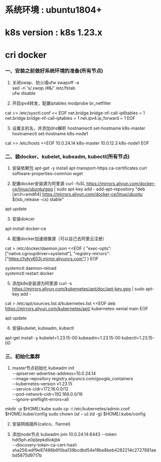 # 系统环境 : ubuntu1804+
# k8s version : k8s 1.23.x
# cri docker

### 一、安装之前做好系统环境的准备(所有节点)

1) 关闭swap、防火墙ufw
swapoff -a                                          
sed -ri 's/.*swap.*/#&/' /etc/fstab                 
ufw disable                                         

2) 开启ipv4转发，配置iptables
modprobe br_netfilter

cat >> /etc/sysctl.conf << EOF
net.bridge.bridge-nf-call-ip6tables = 1
net.bridge.bridge-nf-call-iptables = 1
net.ipv4.ip_forward = 1
EOF

3) 设置主机名，并添加dns解析
hostnamectl set-hostname k8s-master
hostnamectl set-hostname k8s-node1

cat >> /etc/hosts <<EOF
10.0.24.14   k8s-master
10.0.12.3    k8s-node1
EOF

### 二、装docker、kubelet, kubeadm, kubectl(所有节点)

1) 安装依赖包
apt-get -y install apt-transport-https ca-certificates curl software-properties-common wget

2) 配置docker安装源为阿里源
curl -fsSL https://mirrors.aliyun.com/docker-ce/linux/ubuntu/gpg | sudo apt-key add -
add-apt-repository "deb [arch=amd64] https://mirrors.aliyun.com/docker-ce/linux/ubuntu $(lsb_release -cs) stable"

apt update

3) 安装dokcer

apt install docker-ce

4) 配置docker加速镜像源（可以自己去阿里云注册）

cat > /etc/docker/daemon.json <<EOF
{
  "exec-opts": ["native.cgroupdriver=systemd"],
  "registry-mirrors": ["https://hdyv653j.mirror.aliyuncs.com"]
}
EOF

systemctl daemon-reload                                
systemctl restart docker 

5) 添加k8s安装源为阿里源
curl -s https://mirrors.aliyun.com/kubernetes/apt/doc/apt-key.gpg | sudo apt-key add -

cat > /etc/apt/sources.list.d/kubernetes.list <<EOF
deb https://mirrors.aliyun.com/kubernetes/apt/ kubernetes-xenial main
EOF

apt update

6) 安装kubelet, kubeadm, kubectl

apt-get install -y kubelet=1.23.15-00 kubeadm=1.23.15-00 kubectl=1.23.15-00

### 三、初始化集群

1) master节点初始化
kubeadm init \
  --apiserver-advertise-address=10.0.24.14 \
  --image-repository registry.aliyuncs.com/google_containers \
  --kubernetes-version v1.23.15 \
  --service-cidr=172.16.0.0/12 \
  --pod-network-cidr=192.168.0.0/16 \
  --ignore-preflight-errors=all

  mkdir -p $HOME/.kube
  sudo cp -i /etc/kubernetes/admin.conf $HOME/.kube/config
  sudo chown $(id -u):$(id -g) $HOME/.kube/config

  2) 安装网络插件(calico、flannel)

  3) 添加node节点
  kubeadm join 10.0.24.14:6443 --token hdt5ph.e0pljepkdliokjbk \
	--discovery-token-ca-cert-hash sha256:edf9e87486b6f0ba139bcdbd54e19be8beb4282214c2727881aebd5875d9717b
